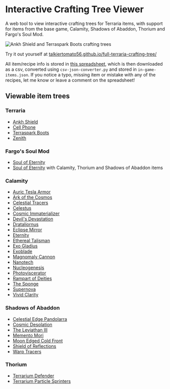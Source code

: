 # Interactive Crafting Tree Viewer

A web tool to view interactive crafting trees for Terraria items, with support for items from the base game, Calamity, Shadows of Abaddon, Thorium and Fargo's Soul Mod.

![Ankh Shield and Terraspark Boots crafting trees](https://i.imgur.com/teAoY1e.jpeg)

Try it out yourself at [talkiertomato56.github.io/full-terraria-crafting-tree/](https://talkiertomato56.github.io/full-terraria-crafting-tree/)

All item/recipe info is stored in [this spreadsheet](https://docs.google.com/spreadsheets/d/1FiOxJA6pddiJBczLjyJC18MeN1E6jUv0p07iz6CuVzA/edit?usp=sharing), which is then downloaded as a csv, converted using `csv-json-converter.py` and stored in `in-game-items.json`. If you notice a typo, missing item or mistake with any of the recipes, let me know or leave a comment on the spreadsheet!

## Viewable item trees

### Terraria

- [Ankh Shield](https://terraria.fandom.com/wiki/Ankh_Shield)
- [Cell Phone](https://terraria.fandom.com/wiki/Cell_Phone)
- [Terraspark Boots](https://terraria.fandom.com/wiki/Terraspark_Boots)
- [Zenith](https://terraria.fandom.com/wiki/Zenith)

### Fargo's Soul Mod

- [Soul of Eternity](https://terrariamods.fandom.com/wiki/Fargo's_Mod/Soul_of_Eternity)
- [Soul of Eternity](https://terrariamods.fandom.com/wiki/Fargo's_Mod/Soul_of_Eternity) with Calamity, Thorium and Shadows of Abaddon items

### Calamity

- [Auric Tesla Armor](https://calamitymod.fandom.com/wiki/Auric_Tesla_armor)
- [Ark of the Cosmos](https://calamitymod.fandom.com/wiki/Ark_of_the_Cosmos)
- [Celestial Tracers](https://calamitymod.fandom.com/wiki/Celestial_Tracers)
- [Celestus](https://calamitymod.fandom.com/wiki/Celestus)
- [Cosmic Immaterializer](https://calamitymod.fandom.com/wiki/Cosmic_Immaterializer)
- [Devil's Devastation](https://calamitymod.fandom.com/wiki/Devil%27s_Devastation)
- [Drataliornus](https://calamitymod.fandom.com/wiki/Drataliornus)
- [Eclipse Mirror](https://calamitymod.fandom.com/wiki/Eclipse_Mirror)
- [Eternity](https://calamitymod.fandom.com/wiki/Eternity)
- [Ethereal Talisman](https://calamitymod.fandom.com/wiki/Ethereal_Talisman)
- [Exo Gladius](https://calamitymod.fandom.com/wiki/Exo_Gladius)
- [Exoblade](https://calamitymod.fandom.com/wiki/Exoblade)
- [Magnomaly Cannon](https://calamitymod.fandom.com/wiki/Magnomaly_Cannon)
- [Nanotech](https://calamitymod.fandom.com/wiki/Nanotech)
- [Nucleogenesis](https://calamitymod.fandom.com/wiki/Nucleogenesis)
- [Photoviscerator](https://calamitymod.fandom.com/wiki/Photoviscerator)
- [Rampart of Deities](https://calamitymod.fandom.com/wiki/Rampart_of_Deities)
- [The Sponge](https://calamitymod.fandom.com/wiki/The_Sponge)
- [Supernova](https://calamitymod.fandom.com/wiki/Supernova)
- [Vivid Clarity](https://calamitymod.fandom.com/wiki/Vivid_Clarity)

### Shadows of Abaddon

- [Celestial Edge Pandolarra](https://shadowsofabaddon.fandom.com/wiki/Celestial_Edge_Pandolarra)
- [Cosmic Desolation](https://shadowsofabaddon.fandom.com/wiki/Cosmic_Desolation)
- [The Leviathan III](https://shadowsofabaddon.fandom.com/wiki/The_Leviathan_III)
- [Memento Mori](https://shadowsofabaddon.fandom.com/wiki/Memento_Mori)
- [Moon Edged Cold Front](https://shadowsofabaddon.fandom.com/wiki/Moon_Edged_Cold_Front)
- [Shield of Reflections](https://shadowsofabaddon.fandom.com/wiki/Shield_of_Reflections)
- [Warp Tracers](https://shadowsofabaddon.fandom.com/wiki/Warp_Tracers)
### Thorium

- [Terrarium Defender](https://thoriummod.fandom.com/wiki/Terrarium_Defender)
- [Terrarium Particle Sprinters](https://thoriummod.fandom.com/wiki/Terrarium_Particle_Sprinters)
